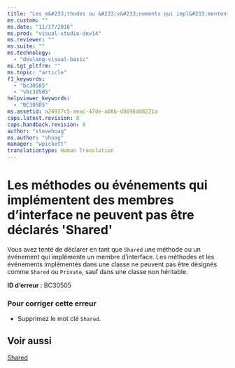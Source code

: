```yaml
---
title: "Les m&#233;thodes ou &#233;v&#233;nements qui impl&#233;mentent des membres d’interface ne peuvent pas &#234;tre d&#233;clar&#233;s &#39;Shared&#39; | Microsoft Docs"
ms.custom: ""
ms.date: "11/17/2016"
ms.prod: "visual-studio-dev14"
ms.reviewer: ""
ms.suite: ""
ms.technology: 
  - "devlang-visual-basic"
ms.tgt_pltfrm: ""
ms.topic: "article"
f1_keywords: 
  - "bc30505"
  - "vbc30505"
helpviewer_keywords: 
  - "BC30505"
ms.assetid: a24937c5-aeac-47de-a08b-d8696dd8221a
caps.latest.revision: 8
caps.handback.revision: 8
author: "stevehoag"
ms.author: "shoag"
manager: "wpickett"
translationtype: Human Translation
---
```

# Les m&#233;thodes ou &#233;v&#233;nements qui impl&#233;mentent des membres d’interface ne peuvent pas &#234;tre d&#233;clar&#233;s &#39;Shared&#39;
Vous avez tenté de déclarer en tant que `Shared` une méthode ou un événement qui implémente un membre d’interface. Les méthodes et les événements implémentés dans une classe ne peuvent pas être désignés comme `Shared` ou `Private`, sauf dans une classe non héritable.  
  
 **ID d’erreur :** BC30505  
  
### Pour corriger cette erreur  
  
-   Supprimez le mot clé `Shared`.  
  
## Voir aussi  
 [Shared](../../visual-basic/language-reference/modifiers/shared.md)